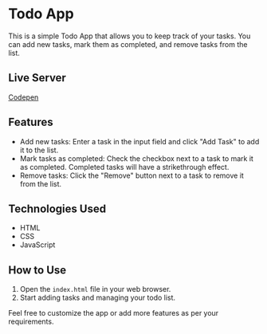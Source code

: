 # Todo App

This is a simple Todo App that allows you to keep track of your tasks. You can add new tasks, mark them as completed, and remove tasks from the list.

## Live Server
[Codepen](https://codepen.io/lekkaaudisy/pen/QWoEyQq)

## Features

- Add new tasks: Enter a task in the input field and click "Add Task" to add it to the list.
- Mark tasks as completed: Check the checkbox next to a task to mark it as completed. Completed tasks will have a strikethrough effect.
- Remove tasks: Click the "Remove" button next to a task to remove it from the list.

## Technologies Used

- HTML
- CSS
- JavaScript

## How to Use

1. Open the `index.html` file in your web browser.
2. Start adding tasks and managing your todo list.

Feel free to customize the app or add more features as per your requirements.
